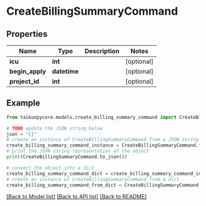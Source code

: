 # CreateBillingSummaryCommand


## Properties

Name | Type | Description | Notes
------------ | ------------- | ------------- | -------------
**icu** | **int** |  | [optional] 
**begin_apply** | **datetime** |  | [optional] 
**project_id** | **int** |  | [optional] 

## Example

```python
from taikunpycore.models.create_billing_summary_command import CreateBillingSummaryCommand

# TODO update the JSON string below
json = "{}"
# create an instance of CreateBillingSummaryCommand from a JSON string
create_billing_summary_command_instance = CreateBillingSummaryCommand.from_json(json)
# print the JSON string representation of the object
print(CreateBillingSummaryCommand.to_json())

# convert the object into a dict
create_billing_summary_command_dict = create_billing_summary_command_instance.to_dict()
# create an instance of CreateBillingSummaryCommand from a dict
create_billing_summary_command_from_dict = CreateBillingSummaryCommand.from_dict(create_billing_summary_command_dict)
```
[[Back to Model list]](../README.md#documentation-for-models) [[Back to API list]](../README.md#documentation-for-api-endpoints) [[Back to README]](../README.md)


